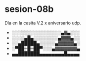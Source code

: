 # sesion-08b

Día en la casita V.2 x aniversario udp. 

- ░░░░░░░░░░░░░░░░▄▓▄░░░
- ░░░░▄█▄░░░░░░░░▄▓▓▓▄░░
- ░░▄█████▄░░░░░▄▓▓▓▓▓▄░
- ░▀██┼█┼██▀░░░▄▓▓▓▓▓▓▓▄
- ▄▄███████▄▄▄▄▄▄▄▄█▄▄▄▄
